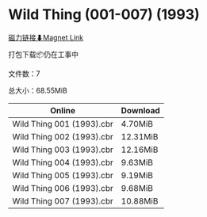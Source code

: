 # Wild Thing (001-007) (1993)

[磁力链接⬇Magnet Link](magnet:?xt=urn:btih:f4ec4a730bb12a9b99a793383bb8a520fe0213e2&dn=Wild%20Thing%20%28001-007%29%20%281993%29)

打包下载📦仍在工事中

文件数：7

总大小：68.55MiB

Online | Download
--- | ---
Wild Thing 001 (1993).cbr | 4.70MiB
Wild Thing 002 (1993).cbr | 12.31MiB
Wild Thing 003 (1993).cbr | 12.16MiB
Wild Thing 004 (1993).cbr | 9.63MiB
Wild Thing 005 (1993).cbr | 9.19MiB
Wild Thing 006 (1993).cbr | 9.68MiB
Wild Thing 007 (1993).cbr | 10.88MiB